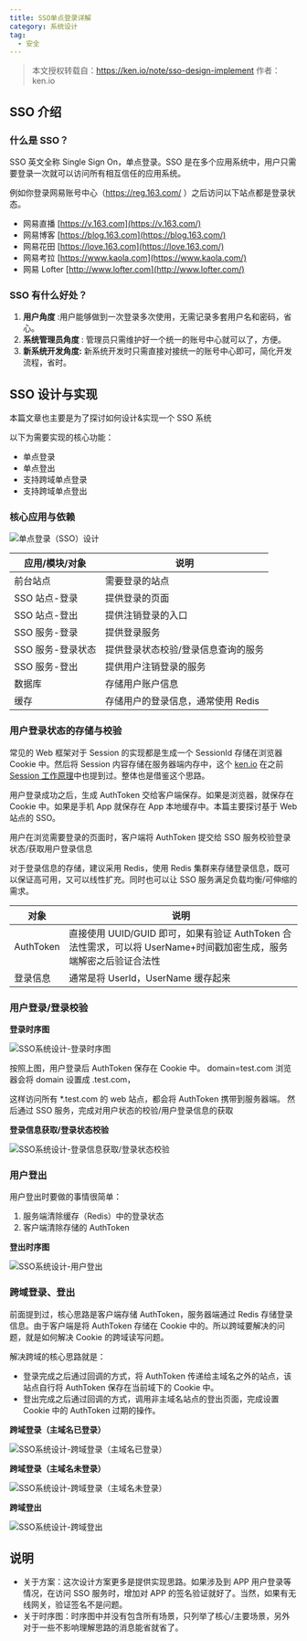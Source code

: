 ```yaml
---
title: SSO单点登录详解
category: 系统设计
tag:
  - 安全
---
```


> 本文授权转载自：<https://ken.io/note/sso-design-implement> 作者：ken.io

## SSO 介绍

### 什么是 SSO？

SSO 英文全称 Single Sign On，单点登录。SSO 是在多个应用系统中，用户只需要登录一次就可以访问所有相互信任的应用系统。

例如你登录网易账号中心（<https://reg.163.com/> ）之后访问以下站点都是登录状态。

- 网易直播 [https://v.163.com](https://v.163.com/)
- 网易博客 [https://blog.163.com](https://blog.163.com/)
- 网易花田 [https://love.163.com](https://love.163.com/)
- 网易考拉 [https://www.kaola.com](https://www.kaola.com/)
- 网易 Lofter [http://www.lofter.com](http://www.lofter.com/)

### SSO 有什么好处？

1. **用户角度** :用户能够做到一次登录多次使用，无需记录多套用户名和密码，省心。
2. **系统管理员角度** : 管理员只需维护好一个统一的账号中心就可以了，方便。
3. **新系统开发角度:** 新系统开发时只需直接对接统一的账号中心即可，简化开发流程，省时。

## SSO 设计与实现

本篇文章也主要是为了探讨如何设计&实现一个 SSO 系统

以下为需要实现的核心功能：

- 单点登录
- 单点登出
- 支持跨域单点登录
- 支持跨域单点登出

### 核心应用与依赖

![单点登录（SSO）设计](https://oss.javaguide.cn/github/javaguide/system-design/security/sso/sso-system.png-kblb.png)

| 应用/模块/对象    | 说明                                |
| ----------------- | ----------------------------------- |
| 前台站点          | 需要登录的站点                      |
| SSO 站点-登录     | 提供登录的页面                      |
| SSO 站点-登出     | 提供注销登录的入口                  |
| SSO 服务-登录     | 提供登录服务                        |
| SSO 服务-登录状态 | 提供登录状态校验/登录信息查询的服务 |
| SSO 服务-登出     | 提供用户注销登录的服务              |
| 数据库            | 存储用户账户信息                    |
| 缓存              | 存储用户的登录信息，通常使用 Redis  |

### 用户登录状态的存储与校验

常见的 Web 框架对于 Session 的实现都是生成一个 SessionId 存储在浏览器 Cookie 中。然后将 Session 内容存储在服务器端内存中，这个 [ken.io](https://ken.io/) 在之前[Session 工作原理](https://ken.io/note/session-principle-skill)中也提到过。整体也是借鉴这个思路。

用户登录成功之后，生成 AuthToken 交给客户端保存。如果是浏览器，就保存在 Cookie 中。如果是手机 App 就保存在 App 本地缓存中。本篇主要探讨基于 Web 站点的 SSO。

用户在浏览需要登录的页面时，客户端将 AuthToken 提交给 SSO 服务校验登录状态/获取用户登录信息

对于登录信息的存储，建议采用 Redis，使用 Redis 集群来存储登录信息，既可以保证高可用，又可以线性扩充。同时也可以让 SSO 服务满足负载均衡/可伸缩的需求。

| 对象      | 说明                                                                                                               |
| --------- | ------------------------------------------------------------------------------------------------------------------ |
| AuthToken | 直接使用 UUID/GUID 即可，如果有验证 AuthToken 合法性需求，可以将 UserName+时间戳加密生成，服务端解密之后验证合法性 |
| 登录信息  | 通常是将 UserId，UserName 缓存起来                                                                                 |

### 用户登录/登录校验

**登录时序图**

![SSO系统设计-登录时序图](https://oss.javaguide.cn/github/javaguide/system-design/security/sso/sso-login-sequence.png-kbrb.png)

按照上图，用户登录后 AuthToken 保存在 Cookie 中。 domain=test.com
浏览器会将 domain 设置成 .test.com，

这样访问所有 \*.test.com 的 web 站点，都会将 AuthToken 携带到服务器端。
然后通过 SSO 服务，完成对用户状态的校验/用户登录信息的获取

**登录信息获取/登录状态校验**

![SSO系统设计-登录信息获取/登录状态校验](https://oss.javaguide.cn/github/javaguide/system-design/security/sso/sso-logincheck-sequence.png-kbrb.png)

### 用户登出

用户登出时要做的事情很简单：

1. 服务端清除缓存（Redis）中的登录状态
2. 客户端清除存储的 AuthToken

**登出时序图**

![SSO系统设计-用户登出](https://oss.javaguide.cn/github/javaguide/system-design/security/sso/sso-logout-sequence.png-kbrb.png)

### 跨域登录、登出

前面提到过，核心思路是客户端存储 AuthToken，服务器端通过 Redis 存储登录信息。由于客户端是将 AuthToken 存储在 Cookie 中的。所以跨域要解决的问题，就是如何解决 Cookie 的跨域读写问题。

解决跨域的核心思路就是：

- 登录完成之后通过回调的方式，将 AuthToken 传递给主域名之外的站点，该站点自行将 AuthToken 保存在当前域下的 Cookie 中。
- 登出完成之后通过回调的方式，调用非主域名站点的登出页面，完成设置 Cookie 中的 AuthToken 过期的操作。

**跨域登录（主域名已登录）**

![SSO系统设计-跨域登录（主域名已登录）](https://oss.javaguide.cn/github/javaguide/system-design/security/sso/sso-crossdomain-login-loggedin-sequence.png-kbrb.png)

**跨域登录（主域名未登录）**

![SSO系统设计-跨域登录（主域名未登录）](https://oss.javaguide.cn/github/javaguide/system-design/security/sso/sso-crossdomain-login-unlogin-sequence.png-kbrb.png)

**跨域登出**

![SSO系统设计-跨域登出](https://oss.javaguide.cn/github/javaguide/system-design/security/sso/sso-crossdomain-logout-sequence.png-kbrb.png)

## 说明

- 关于方案：这次设计方案更多是提供实现思路。如果涉及到 APP 用户登录等情况，在访问 SSO 服务时，增加对 APP 的签名验证就好了。当然，如果有无线网关，验证签名不是问题。
- 关于时序图：时序图中并没有包含所有场景，只列举了核心/主要场景，另外对于一些不影响理解思路的消息能省就省了。

<!-- @include: @article-footer.snippet.md -->
